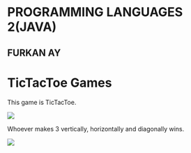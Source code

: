 # PROGRAMMING LANGUAGES 2(JAVA)

## FURKAN AY

# TicTacToe Games

This game is TicTacToe.

<img src="https://user-images.githubusercontent.com/74255322/111913273-95a14100-8a97-11eb-86a6-44be5843b906.png">

Whoever makes 3 vertically, horizontally and diagonally wins.

<img src="https://user-images.githubusercontent.com/74255322/111913156-0d22a080-8a97-11eb-815c-60f52ce81980.png">



